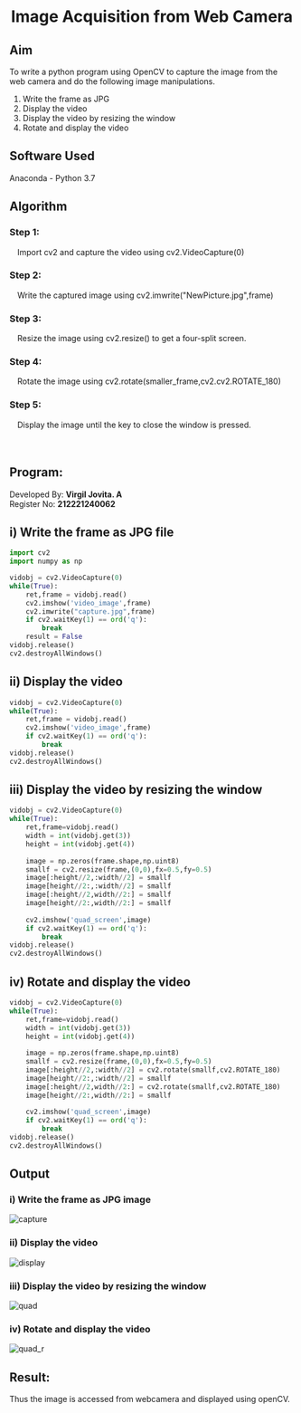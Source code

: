# <p align="center">Image Acquisition from Web Camera</p>

## Aim
To write a python program using OpenCV to capture the image from the web camera and do the following image manipulations.
1. Write the frame as JPG 
2. Display the video 
3. Display the video by resizing the window
4. Rotate and display the video

## Software Used
Anaconda - Python 3.7

## Algorithm
### Step 1:
&emsp;Import cv2 and capture the video using cv2.VideoCapture(0)

### Step 2:
&emsp;Write the captured image using cv2.imwrite("NewPicture.jpg",frame)

### Step 3:
&emsp;Resize the image using cv2.resize() to get a four-split screen.

### Step 4:
&emsp;Rotate the image using cv2.rotate(smaller_frame,cv2.cv2.ROTATE_180)

### Step 5:
&emsp;Display the image until the key to close the window is pressed.
</br>
</br>
</br>
## Program:
Developed By: **Virgil Jovita. A**
</br>
Register No: **212221240062**

## i) Write the frame as JPG file
```py
import cv2
import numpy as np

vidobj = cv2.VideoCapture(0)
while(True):
    ret,frame = vidobj.read()
    cv2.imshow('video_image',frame)
    cv2.imwrite("capture.jpg",frame)
    if cv2.waitKey(1) == ord('q'):
        break
    result = False
vidobj.release()
cv2.destroyAllWindows()
```
## ii) Display the video
```py
vidobj = cv2.VideoCapture(0)
while(True):
    ret,frame = vidobj.read()
    cv2.imshow('video_image',frame)
    if cv2.waitKey(1) == ord('q'):
        break
vidobj.release()
cv2.destroyAllWindows()
```
## iii) Display the video by resizing the window
```py
vidobj = cv2.VideoCapture(0)
while(True):
    ret,frame=vidobj.read()
    width = int(vidobj.get(3))
    height = int(vidobj.get(4))
    
    image = np.zeros(frame.shape,np.uint8)
    smallf = cv2.resize(frame,(0,0),fx=0.5,fy=0.5)
    image[:height//2,:width//2] = smallf
    image[height//2:,:width//2] = smallf
    image[:height//2,width//2:] = smallf
    image[height//2:,width//2:] = smallf
    
    cv2.imshow('quad_screen',image)
    if cv2.waitKey(1) == ord('q'):
        break
vidobj.release()
cv2.destroyAllWindows()
```
## iv) Rotate and display the video
```py
vidobj = cv2.VideoCapture(0)
while(True):
    ret,frame=vidobj.read()
    width = int(vidobj.get(3))
    height = int(vidobj.get(4))
    
    image = np.zeros(frame.shape,np.uint8)
    smallf = cv2.resize(frame,(0,0),fx=0.5,fy=0.5)
    image[:height//2,:width//2] = cv2.rotate(smallf,cv2.ROTATE_180)
    image[height//2:,:width//2] = smallf
    image[:height//2,width//2:] = cv2.rotate(smallf,cv2.ROTATE_180)
    image[height//2:,width//2:] = smallf
    
    cv2.imshow('quad_screen',image)
    if cv2.waitKey(1) == ord('q'):
        break
vidobj.release()
cv2.destroyAllWindows()
```
## Output

### i) Write the frame as JPG image
![capture](./capture.jpg)

### ii) Display the video
![display](./display.png)

### iii) Display the video by resizing the window
![quad](./quad.png)

### iv) Rotate and display the video
![quad_r](./quad_rotate.png)

## Result:
Thus the image is accessed from webcamera and displayed using openCV.

